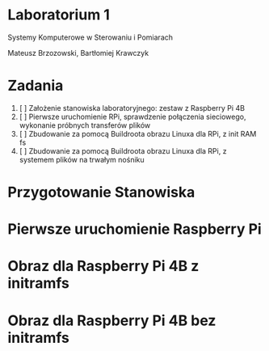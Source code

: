 # Laboratorium 1
Systemy Komputerowe w Sterowaniu i Pomiarach

Mateusz Brzozowski,
Bartłomiej Krawczyk

# Zadania

1. [ ] Założenie stanowiska laboratoryjnego: zestaw z Raspberry Pi 4B
2. [ ] Pierwsze uruchomienie RPi, sprawdzenie połączenia sieciowego, wykonanie próbnych transferów plików
3. [ ] Zbudowanie za pomocą Buildroota obrazu Linuxa dla RPi, z init RAM fs
4. [ ] Zbudowanie za pomocą Buildroota obrazu Linuxa dla RPi, z systemem plików na trwałym nośniku

# Przygotowanie Stanowiska

# Pierwsze uruchomienie Raspberry Pi

# Obraz dla Raspberry Pi 4B z initramfs

# Obraz dla Raspberry Pi 4B bez initramfs
